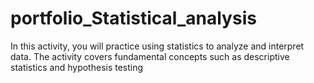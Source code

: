 # portfolio_Statistical_analysis
In this activity, you will practice using statistics to analyze and interpret data. The activity covers fundamental concepts such as descriptive statistics and hypothesis testing

